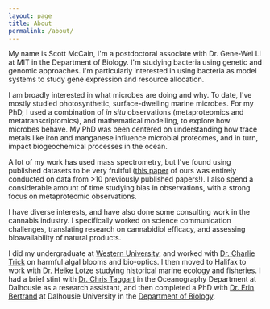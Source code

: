 ```yaml
---
layout: page
title: About
permalink: /about/
---
```


My name is Scott McCain, I'm a postdoctoral associate with Dr. Gene-Wei Li at MIT in the Department of Biology. I'm studying bacteria using genetic and genomic approaches. I'm particularly interested in using bacteria as model systems to study gene expression and resource allocation.

I am broadly interested in what microbes are doing and why. To date, I've mostly studied photosynthetic, surface-dwelling marine microbes. For my PhD, I used a combination of *in situ* observations (metaproteomics and metatranscriptomics), and mathematical modelling, to explore how microbes behave. My PhD was been centered on understanding how trace metals like iron and manganese influence microbial proteomes, and in turn, impact biogeochemical processes in the ocean. 

A lot of my work has used mass spectrometry, but I've found using published datasets to be very fruitful ([this paper](https://pubmed.ncbi.nlm.nih.gov/31483995/) of ours was entirely conducted on data from >10 previously published papers!). I also spend a considerable amount of time studying bias in observations, with a strong focus on metaproteomic observations.

I have diverse interests, and have also done some consulting work in the cannabis industry. I specifically worked on science communication challenges, translating research on cannabidiol efficacy, and assessing bioavailability of natural products.

I did my undergraduate at [Western University](https://www.uwo.ca/biology/), and worked with [Dr. Charlie Trick](https://www.uwo.ca/biology/directory/faculty/trick.html) on harmful algal blooms and bio-optics. I then moved to Halifax to work with [Dr. Heike Lotze](http://lotzelab.biology.dal.ca/) studying historical marine ecology and fisheries. I had a brief stint with [Dr. Chris Taggart](http://fishocean.ocean.dal.ca/) in the Oceanography Department at Dalhousie as a research assistant, and then completed a PhD with [Dr. Erin Bertrand](http://erinbertrand.blogspot.ca/) at Dalhousie University in the [Department of Biology](https://www.dal.ca/faculty/science/biology.html).


